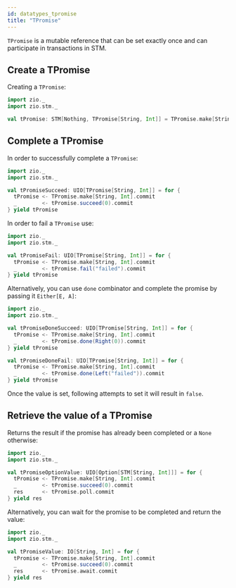 ```yaml
---
id: datatypes_tpromise
title: "TPromise"
---
```


`TPromise` is a mutable reference that can be set exactly once and can participate in transactions in STM.

## Create a TPromise

Creating a `TPromise`:

```scala mdoc:silent
import zio._
import zio.stm._

val tPromise: STM[Nothing, TPromise[String, Int]] = TPromise.make[String, Int]
```

## Complete a TPromise

In order to successfully complete a `TPromise`:

```scala mdoc:silent
import zio._
import zio.stm._

val tPromiseSucceed: UIO[TPromise[String, Int]] = for {
  tPromise <- TPromise.make[String, Int].commit
  _        <- tPromise.succeed(0).commit
} yield tPromise
```

In order to fail a `TPromise` use:

```scala mdoc:silent
import zio._
import zio.stm._

val tPromiseFail: UIO[TPromise[String, Int]] = for {
  tPromise <- TPromise.make[String, Int].commit
  _        <- tPromise.fail("failed").commit
} yield tPromise
```

Alternatively, you can use `done` combinator and complete the promise by passing it `Either[E, A]`:

```scala mdoc:silent
import zio._
import zio.stm._

val tPromiseDoneSucceed: UIO[TPromise[String, Int]] = for {
  tPromise <- TPromise.make[String, Int].commit
  _        <- tPromise.done(Right(0)).commit
} yield tPromise

val tPromiseDoneFail: UIO[TPromise[String, Int]] = for {
  tPromise <- TPromise.make[String, Int].commit
  _        <- tPromise.done(Left("failed")).commit
} yield tPromise
```

Once the value is set, following attempts to set it will result in `false`.

## Retrieve the value of a TPromise

Returns the result if the promise has already been completed or a `None` otherwise:

```scala mdoc:silent
import zio._
import zio.stm._

val tPromiseOptionValue: UIO[Option[STM[String, Int]]] = for {
  tPromise <- TPromise.make[String, Int].commit
  _        <- tPromise.succeed(0).commit
  res      <- tPromise.poll.commit
} yield res
```

Alternatively, you can wait for the promise to be completed and return the value:

```scala mdoc:silent
import zio._
import zio.stm._

val tPromiseValue: IO[String, Int] = for {
  tPromise <- TPromise.make[String, Int].commit
  _        <- tPromise.succeed(0).commit
  res      <- tPromise.await.commit
} yield res
```
